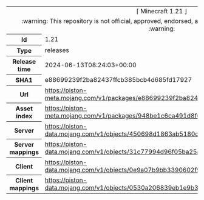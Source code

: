 <html><table>
<tr><td colspan="2" align="center"><img width="0" height="0"><br/>⌈ Minecraft 1.21 ⌋<br/><img width="0" height="0"></td></tr>
<tr><td colspan="2" align="center"><img width="0" height="0"><br/>
:warning: This repository is not official, approved, endorsed, associated or connected with Mojang :warning:
<br/><img width="0" height="0"></td></tr>
<tr><th>Id</th><td>1.21</td></tr>
<tr><th>Type</th><td>releases</td></tr>
<tr><th>Release time</th><td>2024-06-13T08:24:03+00:00</td></tr>
<tr><th>SHA1</th><td>e88699239f2ba82437ffcb385bcb4d685fd17927</td></tr>
<tr><th>Url</th><td><a href="https://piston-meta.mojang.com/v1/packages/e88699239f2ba82437ffcb385bcb4d685fd17927/1.21.json">https://piston-meta.mojang.com/v1/packages/e88699239f2ba82437ffcb385bcb4d685fd17927/1.21.json</a></td></tr>
<tr><th>Asset index</th><td><a href="https://piston-meta.mojang.com/v1/packages/948be1c6ca491d8f6e50c6102ec34eba75f13bb3/17.json">https://piston-meta.mojang.com/v1/packages/948be1c6ca491d8f6e50c6102ec34eba75f13bb3/17.json</a></td></tr>
<tr><th>Server</th><td><a href="https://piston-data.mojang.com/v1/objects/450698d1863ab5180c25d7c804ef0fe6369dd1ba/server.jar">https://piston-data.mojang.com/v1/objects/450698d1863ab5180c25d7c804ef0fe6369dd1ba/server.jar</a></td></tr>
<tr><th>Server mappings</th><td><a href="https://piston-data.mojang.com/v1/objects/31c77994d96f05ba25a870ada70f47f315330437/server.txt">https://piston-data.mojang.com/v1/objects/31c77994d96f05ba25a870ada70f47f315330437/server.txt</a></td></tr>
<tr><th>Client</th><td><a href="https://piston-data.mojang.com/v1/objects/0e9a07b9bb3390602f977073aa12884a4ce12431/client.jar">https://piston-data.mojang.com/v1/objects/0e9a07b9bb3390602f977073aa12884a4ce12431/client.jar</a></td></tr>
<tr><th>Client mappings</th><td><a href="https://piston-data.mojang.com/v1/objects/0530a206839eb1e9b35ec86acbbe394b07a2d9fb/client.txt">https://piston-data.mojang.com/v1/objects/0530a206839eb1e9b35ec86acbbe394b07a2d9fb/client.txt</a></td></tr>
</table></html>